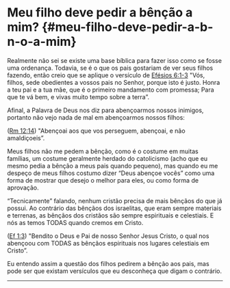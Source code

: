# Meu filho deve pedir a bênção a mim? {#meu-filho-deve-pedir-a-b-n-o-a-mim}

Realmente não sei se existe uma base bíblica para fazer isso como se fosse uma ordenança. Todavia, se é o que os pais gostariam de ver seus filhos fazendo, então creio que se aplique o versículo de [Efésios 6:1-3](http://bibliaonline.com.br/acf/ef/6/1-3) &quot;Vós, filhos, sede obedientes a vossos pais no Senhor, porque isto é justo. Honra a teu pai e a tua mãe, que é o primeiro mandamento com promessa; Para que te vá bem, e vivas muito tempo sobre a terra”.

Afinal, a Palavra de Deus nos diz para abençoarmos nossos inimigos, portanto não vejo nada de mal em abençoarmos nossos filhos:

([Rm 12:14](http://bibliaonline.com.br/acf/rm/12/14)) &quot;Abençoai aos que vos perseguem, abençoai, e não amaldiçoeis”.

Meus filhos não me pedem a bênção, como é o costume em muitas famílias, um costume geralmente herdado do catolicismo (acho que eu mesmo pedia a bênção a meus pais quando pequeno), mas quando eu me despeço de meus filhos costumo dizer “Deus abençoe vocês” como uma forma de mostrar que desejo o melhor para eles, ou como forma de aprovação.

“Tecnicamente” falando, nenhum cristão precisa de mais bênçãos do que já possui. Ao contrário das bênçãos dos israelitas, que eram sempre materiais e terrenas, as bênçãos dos cristãos são sempre espirituais e celestiais. E nós as temos TODAS quando cremos em Cristo.

([Ef 1:3](http://bibliaonline.com.br/acf/ef/1/3)) &quot;Bendito o Deus e Pai de nosso Senhor Jesus Cristo, o qual nos abençoou com TODAS as bênçãos espirituais nos lugares celestiais em Cristo”.

Eu entendo assim a questão dos filhos pedirem a bênção aos pais, mas pode ser que existam versículos que eu desconheça que digam o contrário.

*****